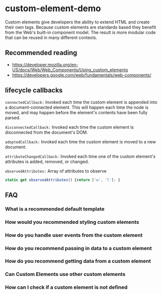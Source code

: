 # custom-element-demo

Custom elements give developers the ability to extend HTML and create their own tags. Because custom elements are standards based they benefit from the Web's built-in component model. The result is more modular code that can be reused in many different contexts.

## Recommended reading

 - https://developer.mozilla.org/en-US/docs/Web/Web_Components/Using_custom_elements
 - https://developers.google.com/web/fundamentals/web-components/

## lifecycle callbacks

`connectedCallback:` Invoked each time the custom element is appended into a document-connected element. This will happen each time the node is moved, and may happen before the element's contents have been fully parsed.

`disconnectedCallback:` Invoked each time the custom element is disconnected from the document's DOM.

`adoptedCallback:` Invoked each time the custom element is moved to a new document.

`attributeChangedCallback:` Invoked each time one of the custom element's attributes is added, removed, or changed.

`observedAttributes:` Array of attributes to observe

```js
static get observedAttributes() {return ['w', 'l']; }
```

## FAQ

### What is a recommended default template

### How would you recommended styling custom elements

### How do you handle user events from the custom element

### How do you recommend passing in data to a custom element

### How do you recommend getting data from a custom element

### Can Custom Elements use other custom elements

### How can I check if a custom element is not defined

